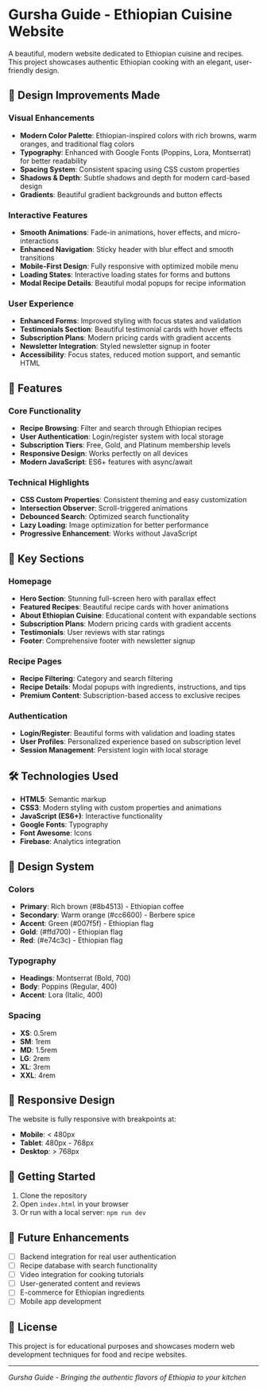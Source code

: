 # Gursha Guide - Ethiopian Cuisine Website

A beautiful, modern website dedicated to Ethiopian cuisine and recipes. This project showcases authentic Ethiopian cooking with an elegant, user-friendly design.

## 🎨 Design Improvements Made

### Visual Enhancements
- **Modern Color Palette**: Ethiopian-inspired colors with rich browns, warm oranges, and traditional flag colors
- **Typography**: Enhanced with Google Fonts (Poppins, Lora, Montserrat) for better readability
- **Spacing System**: Consistent spacing using CSS custom properties
- **Shadows & Depth**: Subtle shadows and depth for modern card-based design
- **Gradients**: Beautiful gradient backgrounds and button effects

### Interactive Features
- **Smooth Animations**: Fade-in animations, hover effects, and micro-interactions
- **Enhanced Navigation**: Sticky header with blur effect and smooth transitions
- **Mobile-First Design**: Fully responsive with optimized mobile menu
- **Loading States**: Interactive loading states for forms and buttons
- **Modal Recipe Details**: Beautiful modal popups for recipe information

### User Experience
- **Enhanced Forms**: Improved styling with focus states and validation
- **Testimonials Section**: Beautiful testimonial cards with hover effects
- **Subscription Plans**: Modern pricing cards with gradient accents
- **Newsletter Integration**: Styled newsletter signup in footer
- **Accessibility**: Focus states, reduced motion support, and semantic HTML

## 🚀 Features

### Core Functionality
- **Recipe Browsing**: Filter and search through Ethiopian recipes
- **User Authentication**: Login/register system with local storage
- **Subscription Tiers**: Free, Gold, and Platinum membership levels
- **Responsive Design**: Works perfectly on all devices
- **Modern JavaScript**: ES6+ features with async/await

### Technical Highlights
- **CSS Custom Properties**: Consistent theming and easy customization
- **Intersection Observer**: Scroll-triggered animations
- **Debounced Search**: Optimized search functionality
- **Lazy Loading**: Image optimization for better performance
- **Progressive Enhancement**: Works without JavaScript

## 🎯 Key Sections

### Homepage
- **Hero Section**: Stunning full-screen hero with parallax effect
- **Featured Recipes**: Beautiful recipe cards with hover animations
- **About Ethiopian Cuisine**: Educational content with expandable sections
- **Subscription Plans**: Modern pricing cards with gradient accents
- **Testimonials**: User reviews with star ratings
- **Footer**: Comprehensive footer with newsletter signup

### Recipe Pages
- **Recipe Filtering**: Category and search filtering
- **Recipe Details**: Modal popups with ingredients, instructions, and tips
- **Premium Content**: Subscription-based access to exclusive recipes

### Authentication
- **Login/Register**: Beautiful forms with validation and loading states
- **User Profiles**: Personalized experience based on subscription level
- **Session Management**: Persistent login with local storage

## 🛠️ Technologies Used

- **HTML5**: Semantic markup
- **CSS3**: Modern styling with custom properties and animations
- **JavaScript (ES6+)**: Interactive functionality
- **Google Fonts**: Typography
- **Font Awesome**: Icons
- **Firebase**: Analytics integration

## 🎨 Design System

### Colors
- **Primary**: Rich brown (#8b4513) - Ethiopian coffee
- **Secondary**: Warm orange (#cc6600) - Berbere spice
- **Accent**: Green (#007f5f) - Ethiopian flag
- **Gold**: (#ffd700) - Ethiopian flag
- **Red**: (#e74c3c) - Ethiopian flag

### Typography
- **Headings**: Montserrat (Bold, 700)
- **Body**: Poppins (Regular, 400)
- **Accent**: Lora (Italic, 400)

### Spacing
- **XS**: 0.5rem
- **SM**: 1rem
- **MD**: 1.5rem
- **LG**: 2rem
- **XL**: 3rem
- **XXL**: 4rem

## 📱 Responsive Design

The website is fully responsive with breakpoints at:
- **Mobile**: < 480px
- **Tablet**: 480px - 768px
- **Desktop**: > 768px

## 🚀 Getting Started

1. Clone the repository
2. Open `index.html` in your browser
3. Or run with a local server: `npm run dev`

## 🎯 Future Enhancements

- [ ] Backend integration for real user authentication
- [ ] Recipe database with search functionality
- [ ] Video integration for cooking tutorials
- [ ] User-generated content and reviews
- [ ] E-commerce for Ethiopian ingredients
- [ ] Mobile app development

## 📄 License

This project is for educational purposes and showcases modern web development techniques for food and recipe websites.

---

*Gursha Guide - Bringing the authentic flavors of Ethiopia to your kitchen* 